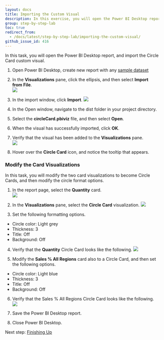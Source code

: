 ```yaml
---
layout: docs
title: Importing the Custom Visual
description: In this exercise, you will open the Power BI Desktop report, and then import the Circle Card custom visual. You will then modify the two card visualizations to become Circle Cards, and then modify the circle format options.
group: step-by-step-lab
toc: true
redirect_from:
  - /docs/latest/step-by-step-lab/importing-the-custom-visual/
github_issue_id: 416
---
```


In this task, you will open the Power BI Desktop report, and import the Circle Card custom visual.
1. Open Power BI Desktop, create new report with any [sample dataset](https://github.com/uve/circlecard/raw/master/sample_dataset/GDP.xlsx)
2. In the **Visualizations** pane, click the ellipsis, and then select **Import from File**.  
![](../images/import-from-a-file.png)  

3. In the import window, click **Import**.
![](../images/import-window.png)  

4. In the Open window, navigate to the dist folder in your project directory.
5. Select the **circleCard.pbiviz** file, and then select **Open**.
6. When the visual has successfully imported, click **OK**.
7. Verify that the visual has been added to the **Visualizations** pane.  
![](../images/visualizations-pane-with-circlecard.png)  

8. Hover over the **Circle Card** icon, and notice the tooltip that appears.

### Modify the Card Visualizations

In this task, you will modify the two card visualizations to become Circle Cards, and then modify the circle format options.  

1. In the report page, select the **Quantity** card.  
![](../images/quantity-card.png)  

2. In the **Visualizations** pane, select the **Circle Card** visualization.
![](../images/circle-card.png)  

3. Set the following formatting options.
* Circle color: Light grey
* Thickness: 3
* Title: Off
* Background: Off
4. Verify that the **Quantity** Circle Card looks like the following.
![](../images/circle-card-grey.png)  

5. Modify the **Sales % All Regions** card also to a Circle Card, and then set the following options.
* Circle color: Light blue
* Thickness: 3
* Title: Off
* Background: Off
6. Verify that the Sales % All Regions Circle Card looks like the following.
![](../images/circle-card-blue.png)  

7. Save the Power BI Desktop report.
8. Close Power BI Desktop.


Next step: [Finishing Up](../finishing-up/)